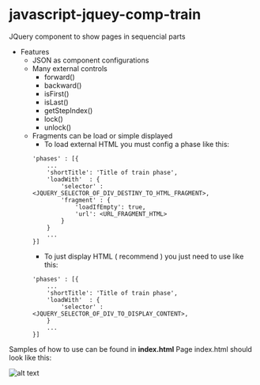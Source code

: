 # javascript-jquey-comp-train
 JQuery component to show pages in sequencial parts

* Features
	* JSON as component configurations
    * Many external controls
        - forward()
		- backward()
		- isFirst()
		- isLast()
		- getStepIndex()
		- lock()
		- unlock()
    * Fragments can be load or simple displayed
        - To load external HTML you must config a phase like this:
        ```
        'phases' : [{
            ...
            'shortTitle': 'Title of train phase', 
            'loadWith'  : {
                'selector' : <JQUERY_SELECTOR_OF_DIV_DESTINY_TO_HTML_FRAGMENT>,
                'fragment' : { 
                    'loadIfEmpty': true,
                    'url': <URL_FRAGMENT_HTML>
                }
            }
            ...
        }]
        ```
        - To just display HTML ( recommend ) you just need to use like this:
        ```
        'phases' : [{
            ...
            'shortTitle': 'Title of train phase', 
            'loadWith'  : {
                'selector' : <JQUERY_SELECTOR_OF_DIV_TO_DISPLAY_CONTENT>,
            }
            ...
        }]
        ```

Samples of how to use can be found in **index.html**
Page index.html should look like this:

![alt text](https://github.com/acsdev/javascript-jquey-comp-train/blob/master/train.1.0.0.png)
